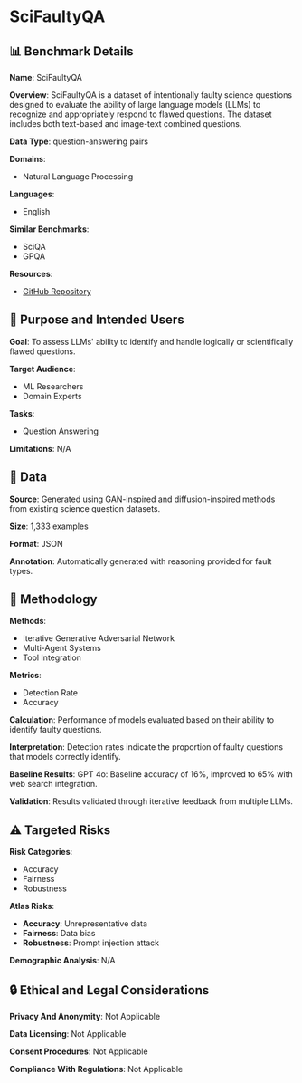 # SciFaultyQA

## 📊 Benchmark Details

**Name**: SciFaultyQA

**Overview**: SciFaultyQA is a dataset of intentionally faulty science questions designed to evaluate the ability of large language models (LLMs) to recognize and appropriately respond to flawed questions. The dataset includes both text-based and image-text combined questions.

**Data Type**: question-answering pairs

**Domains**:
- Natural Language Processing

**Languages**:
- English

**Similar Benchmarks**:
- SciQA
- GPQA

**Resources**:
- [GitHub Repository](https://github.com/DebarshiKunduPSU/SciFaultyQA)

## 🎯 Purpose and Intended Users

**Goal**: To assess LLMs' ability to identify and handle logically or scientifically flawed questions.

**Target Audience**:
- ML Researchers
- Domain Experts

**Tasks**:
- Question Answering

**Limitations**: N/A

## 💾 Data

**Source**: Generated using GAN-inspired and diffusion-inspired methods from existing science question datasets.

**Size**: 1,333 examples

**Format**: JSON

**Annotation**: Automatically generated with reasoning provided for fault types.

## 🔬 Methodology

**Methods**:
- Iterative Generative Adversarial Network
- Multi-Agent Systems
- Tool Integration

**Metrics**:
- Detection Rate
- Accuracy

**Calculation**: Performance of models evaluated based on their ability to identify faulty questions.

**Interpretation**: Detection rates indicate the proportion of faulty questions that models correctly identify.

**Baseline Results**: GPT 4o: Baseline accuracy of 16%, improved to 65% with web search integration.

**Validation**: Results validated through iterative feedback from multiple LLMs.

## ⚠️ Targeted Risks

**Risk Categories**:
- Accuracy
- Fairness
- Robustness

**Atlas Risks**:
- **Accuracy**: Unrepresentative data
- **Fairness**: Data bias
- **Robustness**: Prompt injection attack

**Demographic Analysis**: N/A

## 🔒 Ethical and Legal Considerations

**Privacy And Anonymity**: Not Applicable

**Data Licensing**: Not Applicable

**Consent Procedures**: Not Applicable

**Compliance With Regulations**: Not Applicable
